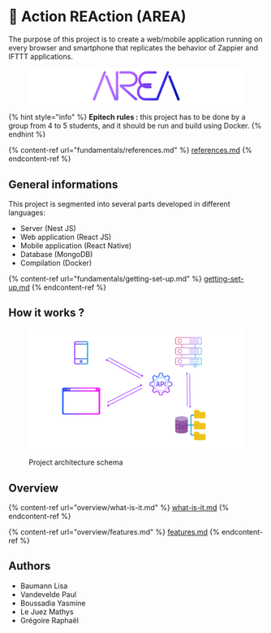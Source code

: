 # 🔗 Action REAction (AREA)

The purpose of this project is to create a web/mobile application running on every browser and smartphone that replicates the behavior of Zappier and IFTTT applications.





<figure><img src=".gitbook/assets/logo.png" alt=""><figcaption></figcaption></figure>



{% hint style="info" %}
**Epitech rules :** this project has to be done by a group from 4 to 5 students, and  it should be run and build using Docker.
{% endhint %}

{% content-ref url="fundamentals/references.md" %}
[references.md](fundamentals/references.md)
{% endcontent-ref %}

## General informations

This project is segmented into several parts developed in different languages:

* Server (Nest JS)
* Web application (React JS)
* Mobile application (React Native)
* Database (MongoDB)
* Compilation (Docker)

{% content-ref url="fundamentals/getting-set-up.md" %}
[getting-set-up.md](fundamentals/getting-set-up.md)
{% endcontent-ref %}

## How it works ?

<figure><img src=".gitbook/assets/schema (2).png" alt=""><figcaption><p>Project architecture schema</p></figcaption></figure>

## Overview

{% content-ref url="overview/what-is-it.md" %}
[what-is-it.md](overview/what-is-it.md)
{% endcontent-ref %}

{% content-ref url="overview/features.md" %}
[features.md](overview/features.md)
{% endcontent-ref %}


## Authors

* Baumann Lisa
* Vandevelde Paul
* Boussadia Yasmine
* Le Juez Mathys
* Grégoire Raphaël
